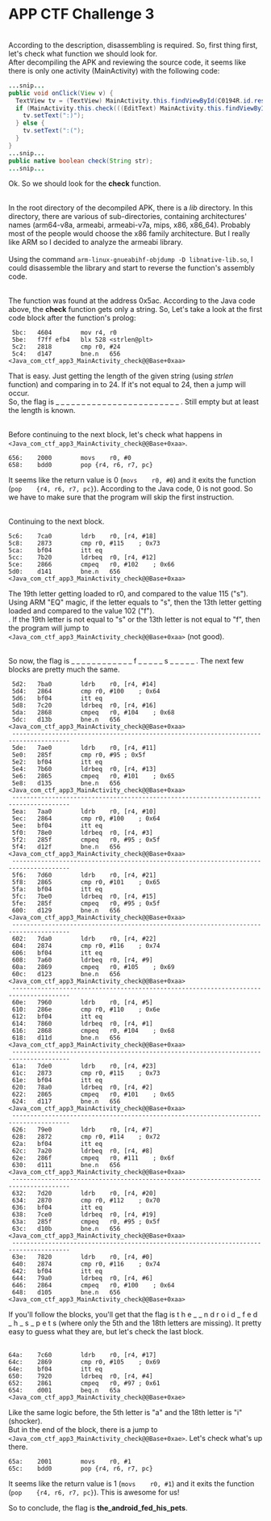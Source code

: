 # APP CTF Challenge 3
<br>
According to the description, disassembling is required. So, first thing first, let's check what function we should look for.<br>
After decompiling the APK and reviewing the source code, it seems like there is only one activity (MainActivity) with the following code: 

```java
...snip...
public void onClick(View v) {
  TextView tv = (TextView) MainActivity.this.findViewById(C0194R.id.result);
  if (MainActivity.this.check(((EditText) MainActivity.this.findViewById(C0194R.id.editText)).getText().toString())) {
    tv.setText(":)");
  } else {
    tv.setText(":(");
  }
}
...snip...
public native boolean check(String str);
...snip...
```
Ok. So we should look for the **check** function.<br><br>

In the root directory of the decompiled APK, there is a _lib_ directory. In this directory, there are various of sub-directories, containing architectures' names (arm64-v8a, armeabi, armeabi-v7a, mips, x86, x86_64). Probably most of the people would choose the x86 family architecture. But I really like ARM so I decided to analyze the armeabi library.<br><br>
Using the command ```arm-linux-gnueabihf-objdump -D libnative-lib.so```, I could disassemble the library and start to reverse the function's assembly code.<br><br>

The function was found at the address 0x5ac.
According to the Java code above, the **check** function gets only a string. So, Let's take a look at the first code block after the function's prolog:
```assembly
 5bc:	4604      	mov	r4, r0
 5be:	f7ff efb4 	blx	528 <strlen@plt>
 5c2:	2818      	cmp	r0, #24
 5c4:	d147      	bne.n	656 <Java_com_ctf_app3_MainActivity_check@@Base+0xaa>
```
That is easy. Just getting the length of the given string (using _strlen_ function) and comparing in to 24. If it's not equal to 24, then a jump will occur.<br>
So, the flag is <span>_ _ _ _ _ _ _ _ _ _ _ _ _ _ _ _ _ _ _ _ _ _ _ _ </span>. Still empty but at least the length is known.<br><br>

Before continuing to the next block, let's check what happens in ```<Java_com_ctf_app3_MainActivity_check@@Base+0xaa>```.<br>
```assembly
656:	2000      	movs	r0, #0
658:	bdd0      	pop	{r4, r6, r7, pc}
```
It seems like the return value is 0 (```movs	r0, #0```) and it exits the function (```pop	{r4, r6, r7, pc}```). According to the Java code, 0 is not good. So we have to make sure that the program will skip the first instruction.<br><br>

Continuing to the next block.<br>
```assembly
5c6:	7ca0      	ldrb	r0, [r4, #18]
5c8:	2873      	cmp	r0, #115	; 0x73
5ca:	bf04      	itt	eq
5cc:	7b20      	ldrbeq	r0, [r4, #12]
5ce:	2866      	cmpeq	r0, #102	; 0x66
5d0:	d141      	bne.n	656 <Java_com_ctf_app3_MainActivity_check@@Base+0xaa>
```
The 19th letter getting loaded to r0, and compared to the value 115 ("s").<br>
Using ARM "EQ" magic, if the letter equals to "s", then the 13th letter getting loaded and compared to the value 102 ("f").<br>. If the 19th letter is not equal to "s" or the 13th letter is not equal to "f", then the program will jump to ```<Java_com_ctf_app3_MainActivity_check@@Base+0xaa>``` (not good).<br><br>

So now, the flag is <span>_ _ _ _ _ _ _ _ _ _ _ _ f _ _ _ _ _ s _ _ _ _ _ </span>.
The next few blocks are pretty much the same.
```assembly
 5d2:	7ba0      	ldrb	r0, [r4, #14]
 5d4:	2864      	cmp	r0, #100	; 0x64
 5d6:	bf04      	itt	eq
 5d8:	7c20      	ldrbeq	r0, [r4, #16]
 5da:	2868      	cmpeq	r0, #104	; 0x68
 5dc:	d13b      	bne.n	656 <Java_com_ctf_app3_MainActivity_check@@Base+0xaa>
 --------------------------------------------------------------------------------------
 5de:	7ae0      	ldrb	r0, [r4, #11]
 5e0:	285f      	cmp	r0, #95	; 0x5f
 5e2:	bf04      	itt	eq
 5e4:	7b60      	ldrbeq	r0, [r4, #13]
 5e6:	2865      	cmpeq	r0, #101	; 0x65
 5e8:	d135      	bne.n	656 <Java_com_ctf_app3_MainActivity_check@@Base+0xaa>
 --------------------------------------------------------------------------------------
 5ea:	7aa0      	ldrb	r0, [r4, #10]
 5ec:	2864      	cmp	r0, #100	; 0x64
 5ee:	bf04      	itt	eq
 5f0:	78e0      	ldrbeq	r0, [r4, #3]
 5f2:	285f      	cmpeq	r0, #95	; 0x5f
 5f4:	d12f      	bne.n	656 <Java_com_ctf_app3_MainActivity_check@@Base+0xaa>
 --------------------------------------------------------------------------------------
 5f6:	7d60      	ldrb	r0, [r4, #21]
 5f8:	2865      	cmp	r0, #101	; 0x65
 5fa:	bf04      	itt	eq
 5fc:	7be0      	ldrbeq	r0, [r4, #15]
 5fe:	285f      	cmpeq	r0, #95	; 0x5f
 600:	d129      	bne.n	656 <Java_com_ctf_app3_MainActivity_check@@Base+0xaa>
 --------------------------------------------------------------------------------------
 602:	7da0      	ldrb	r0, [r4, #22]
 604:	2874      	cmp	r0, #116	; 0x74
 606:	bf04      	itt	eq
 608:	7a60      	ldrbeq	r0, [r4, #9]
 60a:	2869      	cmpeq	r0, #105	; 0x69
 60c:	d123      	bne.n	656 <Java_com_ctf_app3_MainActivity_check@@Base+0xaa>
 --------------------------------------------------------------------------------------
 60e:	7960      	ldrb	r0, [r4, #5]
 610:	286e      	cmp	r0, #110	; 0x6e
 612:	bf04      	itt	eq
 614:	7860      	ldrbeq	r0, [r4, #1]
 616:	2868      	cmpeq	r0, #104	; 0x68
 618:	d11d      	bne.n	656 <Java_com_ctf_app3_MainActivity_check@@Base+0xaa>
 --------------------------------------------------------------------------------------
 61a:	7de0      	ldrb	r0, [r4, #23]
 61c:	2873      	cmp	r0, #115	; 0x73
 61e:	bf04      	itt	eq
 620:	78a0      	ldrbeq	r0, [r4, #2]
 622:	2865      	cmpeq	r0, #101	; 0x65
 624:	d117      	bne.n	656 <Java_com_ctf_app3_MainActivity_check@@Base+0xaa>
 --------------------------------------------------------------------------------------
 626:	79e0      	ldrb	r0, [r4, #7]
 628:	2872      	cmp	r0, #114	; 0x72
 62a:	bf04      	itt	eq
 62c:	7a20      	ldrbeq	r0, [r4, #8]
 62e:	286f      	cmpeq	r0, #111	; 0x6f
 630:	d111      	bne.n	656 <Java_com_ctf_app3_MainActivity_check@@Base+0xaa>
 --------------------------------------------------------------------------------------
 632:	7d20      	ldrb	r0, [r4, #20]
 634:	2870      	cmp	r0, #112	; 0x70
 636:	bf04      	itt	eq
 638:	7ce0      	ldrbeq	r0, [r4, #19]
 63a:	285f      	cmpeq	r0, #95	; 0x5f
 63c:	d10b      	bne.n	656 <Java_com_ctf_app3_MainActivity_check@@Base+0xaa>
 --------------------------------------------------------------------------------------
 63e:	7820      	ldrb	r0, [r4, #0]
 640:	2874      	cmp	r0, #116	; 0x74
 642:	bf04      	itt	eq
 644:	79a0      	ldrbeq	r0, [r4, #6]
 646:	2864      	cmpeq	r0, #100	; 0x64
 648:	d105      	bne.n	656 <Java_com_ctf_app3_MainActivity_check@@Base+0xaa>
```
If you'll follow the blocks, you'll get that the flag is <span>t h e _ _ n d r o i d _ f e d _ h _ s _ p e t s </span> (where only the 5th and the 18th letters are missing). It pretty easy to guess what they are, but let's check the last block.<br><br>
``` assembly
64a:	7c60      	ldrb	r0, [r4, #17]
64c:	2869      	cmp	r0, #105	; 0x69
64e:	bf04      	itt	eq
650:	7920      	ldrbeq	r0, [r4, #4]
652:	2861      	cmpeq	r0, #97	; 0x61
654:	d001      	beq.n	65a <Java_com_ctf_app3_MainActivity_check@@Base+0xae>
```
Like the same logic before, the 5th letter is "a" and the 18th letter is "i" (shocker).<br>
But in the end of the block, there is a jump to ```<Java_com_ctf_app3_MainActivity_check@@Base+0xae>```. Let's check what's up there.<br>
```assembly
65a:	2001      	movs	r0, #1
65c:	bdd0      	pop	{r4, r6, r7, pc}
```
It seems like the return value is 1 (```movs	r0, #1```) and it exits the function (```pop	{r4, r6, r7, pc}```). This is awesome for us!

So to conclude, the flag is **the_android_fed_his_pets**.
